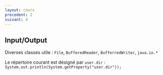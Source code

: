 ```yaml
---
layout: cours
precedent: 2
suivant: 4
---
```


## Input/Output

Diverses classes utile : `File`, `BufferedReader`, `BufferredWriter`, `java.io.*`

Le répertoire courant est désigné par `user.dir` : `System.out.println(System.getProperty("user.dir"));`
